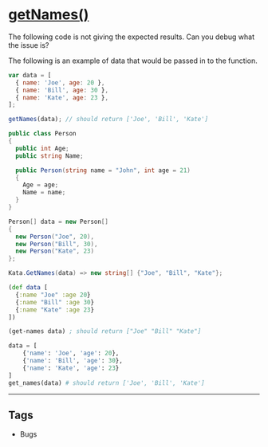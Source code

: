 # [getNames()](https://www.codewars.com/kata/514a677421607afc99000002)

The following code is not giving the expected results. Can you debug what the issue is?

The following is an example of data that would be passed in to the function.

```javascript
var data = [
  { name: 'Joe', age: 20 },
  { name: 'Bill', age: 30 },
  { name: 'Kate', age: 23 },
];

getNames(data); // should return ['Joe', 'Bill', 'Kate']
```

```csharp
public class Person
{
  public int Age;
  public string Name;

  public Person(string name = "John", int age = 21)
  {
    Age = age;
    Name = name;
  }
}

Person[] data = new Person[]
{
  new Person("Joe", 20),
  new Person("Bill", 30),
  new Person("Kate", 23)
};

Kata.GetNames(data) => new string[] {"Joe", "Bill", "Kate"};
```

```clojure
(def data [
  {:name "Joe" :age 20}
  {:name "Bill" :age 30}
  {:name "Kate" :age 23}
])

(get-names data) ; should return ["Joe" "Bill" "Kate"]
```

```python
data = [
    {'name': 'Joe', 'age': 20},
    {'name': 'Bill', 'age': 30},
    {'name': 'Kate', 'age': 23}
]
get_names(data) # should return ['Joe', 'Bill', 'Kate']
```

---

## Tags

- Bugs
